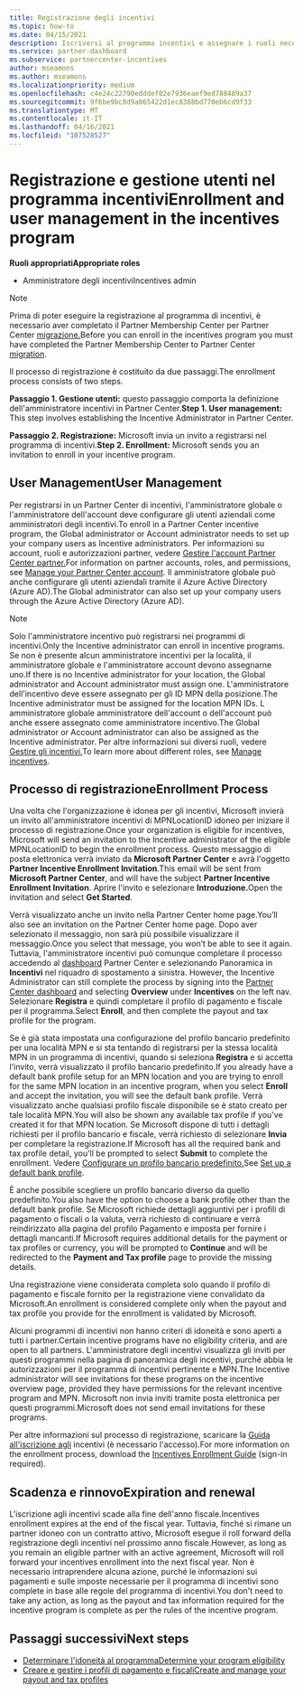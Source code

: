 ```yaml
---
title: Registrazione degli incentivi
ms.topic: how-to
ms.date: 04/15/2021
description: Iscriversi al programma incentivi e assegnare i ruoli necessari per la gestione degli utenti. Questo articolo descrive il processo di registrazione.
ms.service: partner-dashboard
ms.subservice: partnercenter-incentives
author: mseamons
ms.author: mseamons
ms.localizationpriority: medium
ms.openlocfilehash: c4e24c22790edddef02e7936eaef9ed788489a37
ms.sourcegitcommit: 9f6be9bc8d9a065422d1ec8388bd770eb6cd9f33
ms.translationtype: MT
ms.contentlocale: it-IT
ms.lasthandoff: 04/16/2021
ms.locfileid: "107528527"
---
```

# <a name="enrollment-and-user-management-in-the-incentives-program"></a><span data-ttu-id="238f2-104">Registrazione e gestione utenti nel programma incentivi</span><span class="sxs-lookup"><span data-stu-id="238f2-104">Enrollment and user management in the incentives program</span></span>

<span data-ttu-id="238f2-105">**Ruoli appropriati**</span><span class="sxs-lookup"><span data-stu-id="238f2-105">**Appropriate roles**</span></span>

- <span data-ttu-id="238f2-106">Amministratore degli incentivi</span><span class="sxs-lookup"><span data-stu-id="238f2-106">Incentives admin</span></span>

>[!NOTE]
><span data-ttu-id="238f2-107">Prima di poter eseguire la registrazione al programma di incentivi, è necessario aver completato il Partner Membership Center per Partner Center [migrazione.](prepare-pmc-pc-migration.md)</span><span class="sxs-lookup"><span data-stu-id="238f2-107">Before you can enroll in the incentives program you must have completed the Partner Membership Center to Partner Center [migration](prepare-pmc-pc-migration.md).</span></span>

<span data-ttu-id="238f2-108">Il processo di registrazione è costituito da due passaggi.</span><span class="sxs-lookup"><span data-stu-id="238f2-108">The enrollment process consists of two steps.</span></span>

<span data-ttu-id="238f2-109">**Passaggio 1. Gestione utenti:** questo passaggio comporta la definizione dell'amministratore incentivi in Partner Center.</span><span class="sxs-lookup"><span data-stu-id="238f2-109">**Step 1. User management:** This step involves establishing the Incentive Administrator in Partner Center.</span></span>

<span data-ttu-id="238f2-110">**Passaggio 2. Registrazione:** Microsoft invia un invito a registrarsi nel programma di incentivi.</span><span class="sxs-lookup"><span data-stu-id="238f2-110">**Step 2. Enrollment:** Microsoft sends you an invitation to enroll in your incentive program.</span></span>

## <a name="user-management"></a><span data-ttu-id="238f2-111">User Management</span><span class="sxs-lookup"><span data-stu-id="238f2-111">User Management</span></span>

<span data-ttu-id="238f2-112">Per registrarsi in un Partner Center di incentivi, l'amministratore globale o l'amministratore dell'account deve configurare gli utenti aziendali come amministratori degli incentivi.</span><span class="sxs-lookup"><span data-stu-id="238f2-112">To enroll in a Partner Center incentive program, the Global administrator or Account administrator needs to set up your company users as Incentive administrators.</span></span> <span data-ttu-id="238f2-113">Per informazioni su account, ruoli e autorizzazioni partner, vedere [Gestire l'account Partner Center partner.](partner-center-account-setup.md)</span><span class="sxs-lookup"><span data-stu-id="238f2-113">For information on partner accounts, roles, and permissions, see [Manage your Partner Center account](partner-center-account-setup.md).</span></span> <span data-ttu-id="238f2-114">Il amministratore globale può anche configurare gli utenti aziendali tramite il Azure Active Directory (Azure AD).</span><span class="sxs-lookup"><span data-stu-id="238f2-114">The Global administrator can also set up your company users through the Azure Active Directory (Azure AD).</span></span>

>[!NOTE]
><span data-ttu-id="238f2-115">Solo l'amministratore incentivo può registrarsi nei programmi di incentivi.</span><span class="sxs-lookup"><span data-stu-id="238f2-115">Only the Incentive administrator can enroll in incentive programs.</span></span> <span data-ttu-id="238f2-116">Se non è presente alcun amministratore incentivi per la località, il amministratore globale e l'amministratore account devono assegnarne uno.</span><span class="sxs-lookup"><span data-stu-id="238f2-116">If there is no Incentive administrator for your location, the Global administrator and Account administrator must assign one.</span></span> <span data-ttu-id="238f2-117">L'amministratore dell'incentivo deve essere assegnato per gli ID MPN della posizione.</span><span class="sxs-lookup"><span data-stu-id="238f2-117">The Incentive administrator must be assigned for the location MPN IDs.</span></span> <span data-ttu-id="238f2-118">L amministratore globale amministratore dell'account o dell'account può anche essere assegnato come amministratore incentivo.</span><span class="sxs-lookup"><span data-stu-id="238f2-118">The Global administrator or Account administrator can also be assigned as the Incentive administrator.</span></span> <span data-ttu-id="238f2-119">Per altre informazioni sui diversi ruoli, vedere [Gestire gli incentivi.](permissions-overview.md#manage-incentives)</span><span class="sxs-lookup"><span data-stu-id="238f2-119">To learn more about different roles, see [Manage incentives](permissions-overview.md#manage-incentives).</span></span>

## <a name="enrollment-process"></a><span data-ttu-id="238f2-120">Processo di registrazione</span><span class="sxs-lookup"><span data-stu-id="238f2-120">Enrollment Process</span></span>

<span data-ttu-id="238f2-121">Una volta che l'organizzazione è idonea per gli incentivi, Microsoft invierà un invito all'amministratore incentivi di MPNLocationID idoneo per iniziare il processo di registrazione.</span><span class="sxs-lookup"><span data-stu-id="238f2-121">Once your organization is eligible for incentives, Microsoft will send an invitation to the Incentive administrator of the eligible MPNLocationID to begin the enrollment process.</span></span> <span data-ttu-id="238f2-122">Questo messaggio di posta elettronica verrà inviato da **Microsoft Partner Center** e avrà l'oggetto **Partner Incentive Enrollment Invitation**.</span><span class="sxs-lookup"><span data-stu-id="238f2-122">This email will be sent from **Microsoft Partner Center**, and will have the subject **Partner Incentive Enrollment Invitation**.</span></span> <span data-ttu-id="238f2-123">Aprire l'invito e selezionare **Introduzione.**</span><span class="sxs-lookup"><span data-stu-id="238f2-123">Open the invitation and select **Get Started**.</span></span>

<span data-ttu-id="238f2-124">Verrà visualizzato anche un invito nella Partner Center home page.</span><span class="sxs-lookup"><span data-stu-id="238f2-124">You’ll also see an invitation on the Partner Center home page.</span></span> <span data-ttu-id="238f2-125">Dopo aver selezionato il messaggio, non sarà più possibile visualizzare il messaggio.</span><span class="sxs-lookup"><span data-stu-id="238f2-125">Once you select that message, you won’t be able to see it again.</span></span> <span data-ttu-id="238f2-126">Tuttavia, l'amministratore incentivi può comunque completare il processo accedendo al [dashboard](https://partner.microsoft.com/dashboard/) Partner Center e selezionando Panoramica in **Incentivi** nel riquadro di spostamento a sinistra. </span><span class="sxs-lookup"><span data-stu-id="238f2-126">However, the Incentive Administrator can still complete the process by signing into the [Partner Center dashboard](https://partner.microsoft.com/dashboard/) and selecting **Overview** under **Incentives** on the left nav.</span></span> <span data-ttu-id="238f2-127">Selezionare **Registra** e quindi completare il profilo di pagamento e fiscale per il programma.</span><span class="sxs-lookup"><span data-stu-id="238f2-127">Select **Enroll**, and then complete the payout and tax profile for the program.</span></span>

<span data-ttu-id="238f2-128">Se è già stata impostata una configurazione del profilo bancario predefinito per una località MPN e si sta tentando di registrarsi per la stessa località MPN in un programma di incentivi, quando si seleziona **Registra** e si accetta l'invito, verrà visualizzato il profilo bancario predefinito.</span><span class="sxs-lookup"><span data-stu-id="238f2-128">If you already have a default bank profile setup for an MPN location and you are trying to enroll for the same MPN location in an incentive program, when you select **Enroll** and accept the invitation, you will see the default bank profile.</span></span> <span data-ttu-id="238f2-129">Verrà visualizzato anche qualsiasi profilo fiscale disponibile se è stato creato per tale località MPN.</span><span class="sxs-lookup"><span data-stu-id="238f2-129">You will also be shown any available tax profile if you've created it for that MPN location.</span></span> <span data-ttu-id="238f2-130">Se Microsoft dispone di tutti i dettagli richiesti per il profilo bancario e fiscale, verrà richiesto di selezionare **Invia** per completare la registrazione.</span><span class="sxs-lookup"><span data-stu-id="238f2-130">If Microsoft has all the required bank and tax profile detail, you'll be prompted to select **Submit** to complete the enrollment.</span></span> <span data-ttu-id="238f2-131">Vedere [Configurare un profilo bancario predefinito.](incentives-create-and-manage-your-payout-and-tax-profiles.md#set-up-a-default-bank-profile)</span><span class="sxs-lookup"><span data-stu-id="238f2-131">See [Set up a default bank profile](incentives-create-and-manage-your-payout-and-tax-profiles.md#set-up-a-default-bank-profile).</span></span>

<span data-ttu-id="238f2-132">È anche possibile scegliere un profilo bancario diverso da quello predefinito.</span><span class="sxs-lookup"><span data-stu-id="238f2-132">You also have the option to choose a bank profile other than the default bank profile.</span></span> <span data-ttu-id="238f2-133">Se Microsoft richiede dettagli aggiuntivi per i profili di pagamento  o fiscali o la  valuta, verrà richiesto di continuare e verrà reindirizzato alla pagina del profilo Pagamento e imposta per fornire i dettagli mancanti.</span><span class="sxs-lookup"><span data-stu-id="238f2-133">If Microsoft requires additional details for the payment or tax profiles or currency, you will be prompted to **Continue** and will be redirected to the **Payment and Tax profile** page to provide the missing details.</span></span> 

<span data-ttu-id="238f2-134">Una registrazione viene considerata completa solo quando il profilo di pagamento e fiscale fornito per la registrazione viene convalidato da Microsoft.</span><span class="sxs-lookup"><span data-stu-id="238f2-134">An enrollment is considered complete only when the payout and tax profile you provide for the enrollment is validated by Microsoft.</span></span>

<span data-ttu-id="238f2-135">Alcuni programmi di incentivi non hanno criteri di idoneità e sono aperti a tutti i partner.</span><span class="sxs-lookup"><span data-stu-id="238f2-135">Certain incentive programs have no eligibility criteria, and are open to all partners.</span></span> <span data-ttu-id="238f2-136">L'amministratore degli incentivi visualizza gli inviti per questi programmi nella pagina di panoramica degli incentivi, purché abbia le autorizzazioni per il programma di incentivi pertinente e MPN.</span><span class="sxs-lookup"><span data-stu-id="238f2-136">The Incentive administrator will see invitations for these programs on the incentive overview page, provided they have permissions for the relevant incentive program and MPN.</span></span> <span data-ttu-id="238f2-137">Microsoft non invia inviti tramite posta elettronica per questi programmi.</span><span class="sxs-lookup"><span data-stu-id="238f2-137">Microsoft does not send email invitations for these programs.</span></span>

<span data-ttu-id="238f2-138">Per altre informazioni sul processo di registrazione, scaricare la [Guida all'iscrizione agli](https://partner.microsoft.com/resources/detail/partner-center-incentives-enrollment-pdf) incentivi (è necessario l'accesso).</span><span class="sxs-lookup"><span data-stu-id="238f2-138">For more information on the enrollment process, download the [Incentives Enrollment Guide](https://partner.microsoft.com/resources/detail/partner-center-incentives-enrollment-pdf) (sign-in required).</span></span>

## <a name="expiration-and-renewal"></a><span data-ttu-id="238f2-139">Scadenza e rinnovo</span><span class="sxs-lookup"><span data-stu-id="238f2-139">Expiration and renewal</span></span>

<span data-ttu-id="238f2-140">L'iscrizione agli incentivi scade alla fine dell'anno fiscale.</span><span class="sxs-lookup"><span data-stu-id="238f2-140">Incentives enrollment expires at the end of the fiscal year.</span></span> <span data-ttu-id="238f2-141">Tuttavia, finché si rimane un partner idoneo con un contratto attivo, Microsoft esegue il roll forward della registrazione degli incentivi nel prossimo anno fiscale.</span><span class="sxs-lookup"><span data-stu-id="238f2-141">However, as long as you remain an eligible partner with an active agreement, Microsoft will roll forward your incentives enrollment into the next fiscal year.</span></span> <span data-ttu-id="238f2-142">Non è necessario intraprendere alcuna azione, purché le informazioni sui pagamenti e sulle imposte necessarie per il programma di incentivi sono complete in base alle regole del programma di incentivi.</span><span class="sxs-lookup"><span data-stu-id="238f2-142">You don't need to take any action, as long as the payout and tax information required for the incentive program is complete as per the rules of the incentive program.</span></span>

## <a name="next-steps"></a><span data-ttu-id="238f2-143">Passaggi successivi</span><span class="sxs-lookup"><span data-stu-id="238f2-143">Next steps</span></span>

- [<span data-ttu-id="238f2-144">Determinare l'idoneità al programma</span><span class="sxs-lookup"><span data-stu-id="238f2-144">Determine your program eligibility</span></span>](incentives-determined-your-program-eligibility.md)
- [<span data-ttu-id="238f2-145">Creare e gestire i profili di pagamento e fiscali</span><span class="sxs-lookup"><span data-stu-id="238f2-145">Create and manage your payout and tax profiles</span></span>](incentives-create-and-manage-your-payout-and-tax-profiles.md)
